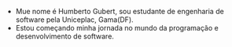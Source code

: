 - Mue nome é Humberto Gubert, sou estudante de engenharia de software pela Uniceplac, Gama(DF).
- Estou começando minha jornada no mundo da programação e desenvolvimento de software.
<!---
Humberto0425/Humberto0425 is a ✨ special ✨ repository because its `README.md` (this file) appears on your GitHub profile.
You can click the Preview link to take a look at your changes.
--->
